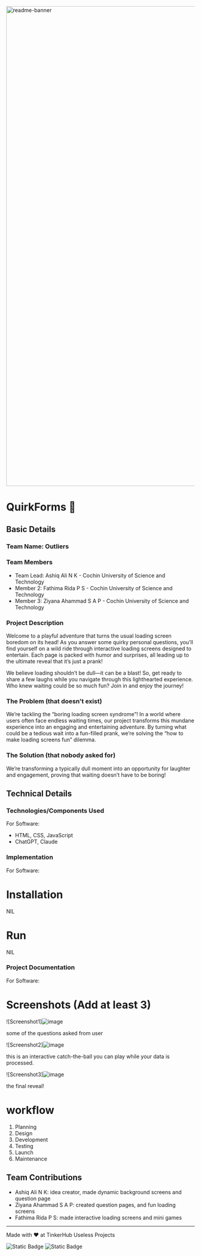 <img width="1280" alt="readme-banner" src="https://github.com/user-attachments/assets/35332e92-44cb-425b-9dff-27bcf1023c6c">

# QuirkForms 🎯


## Basic Details
### Team Name: Outliers


### Team Members
- Team Lead: Ashiq Ali N K - Cochin University of Science and Technology
- Member 2: Fathima Rida P S - Cochin University of Science and Technology
- Member 3: Ziyana Ahammad S A P - Cochin University of Science and Technology

### Project Description
Welcome to a playful adventure that turns the usual loading screen boredom on its head! As you answer some quirky personal questions, you’ll find yourself on a wild ride through interactive loading screens designed to entertain. Each page is packed with humor and surprises, all leading up to the ultimate reveal that it’s just a prank!

We believe loading shouldn’t be dull—it can be a blast! So, get ready to share a few laughs while you navigate through this lighthearted experience. Who knew waiting could be so much fun? Join in and enjoy the journey!

### The Problem (that doesn't exist)
We’re tackling the “boring loading screen syndrome”! In a world where users often face endless waiting times, our project transforms this mundane experience into an engaging and entertaining adventure. By turning what could be a tedious wait into a fun-filled prank, we’re solving the “how to make loading screens fun” dilemma.

### The Solution (that nobody asked for)
We’re transforming a typically dull moment into an opportunity for laughter and engagement, proving that waiting doesn’t have to be boring!

## Technical Details
### Technologies/Components Used
For Software:
- HTML, CSS, JavaScript
- ChatGPT, Claude 

### Implementation
For Software:
# Installation
NIL

# Run
NIL

### Project Documentation
For Software:

# Screenshots (Add at least 3)
![Screenshot1]![image](https://github.com/user-attachments/assets/29a57b0e-e0da-4f0a-8f1c-bc3051b04e8e)

some of the questions asked from user

![Screenshot2]![image](https://github.com/user-attachments/assets/9ba33410-0f18-4616-819f-8d598cbffd16)

this is an interactive catch-the-ball you can play while your data is processed.

![Screenshot3]![image](https://github.com/user-attachments/assets/848f1bb6-d584-4f33-9fbe-4a6b440f6372)

the final reveal!

# workflow
1. Planning
2. Design
3. Development
4. Testing
5. Launch
6. Maintenance

## Team Contributions
- Ashiq Ali N K: idea creator, made dynamic background screens and question page
- Ziyana Ahammad S A P: created question pages, and fun loading screens
- Fathima Rida P S: made interactive loading screens and mini games

---
Made with ❤️ at TinkerHub Useless Projects 

![Static Badge](https://img.shields.io/badge/TinkerHub-24?color=%23000000&link=https%3A%2F%2Fwww.tinkerhub.org%2F)
![Static Badge](https://img.shields.io/badge/UselessProject--24-24?link=https%3A%2F%2Fwww.tinkerhub.org%2Fevents%2FQ2Q1TQKX6Q%2FUseless%2520Projects)



